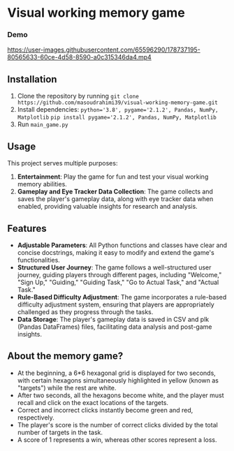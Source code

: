 # Visual working memory game

### Demo
https://user-images.githubusercontent.com/65596290/178737195-80565633-60ce-4d58-8590-a0c315346da4.mp4

## Installation
1. Clone the repository by running ```git clone https://github.com/masoudrahimi39/visual-working-memory-game.git```
2. Install dependencies: `python='3.8', pygame='2.1.2', Pandas, NumPy, Matplotlib`
   ```pip install pygame='2.1.2', Pandas, NumPy, Matplotlib```
4. Run `main_game.py`

## Usage
This project serves multiple purposes:
1. **Entertainment**: Play the game for fun and test your visual working memory abilities.
3. **Gameplay and Eye Tracker Data Collection**: The game collects and saves the player's gameplay data, along with eye tracker data when enabled, providing valuable insights for research and analysis.

## Features
- **Adjustable Parameters**: All Python functions and classes have clear and concise docstrings, making it easy to modify and extend the game's functionalities.
- **Structured User Journey**: The game follows a well-structured user journey, guiding players through different pages, including "Welcome," "Sign Up," "Guiding," "Guiding Task," "Go to Actual Task," and "Actual Task."
- **Rule-Based Difficulty Adjustment**: The game incorporates a rule-based difficulty adjustment system, ensuring that players are appropriately challenged as they progress through the tasks.
- **Data Storage**: The player's gameplay data is saved in CSV and plk (Pandas DataFrames) files, facilitating data analysis and post-game insights.

## About the memory game?
- At the beginning, a 6*6 hexagonal grid is displayed for two seconds, with certain hexagons simultaneously highlighted in yellow (known as "targets") while the rest are white. 
- After two seconds, all the hexagons become white, and the player must recall and click on the exact locations of the targets. 
- Correct and incorrect clicks instantly become green and red, respectively. 
- The player's score is the number of correct clicks divided by the total number of targets in the task.
- A score of 1 represents a win, whereas other scores represent a loss.
